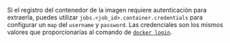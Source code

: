 Si el registro del contenedor de la imagen requiere autenticación para extraerla, puedes utilizar `jobs.<job_id>.container.credentials` para configurar un `map` del `username` y `password`. Las credenciales son los mismos valores que proporcionarías al comando de [`docker login`](https://docs.docker.com/engine/reference/commandline/login/).
